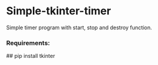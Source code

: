# Simple-tkinter-timer
Simple timer program with start, stop and destroy function.

<h3>Requirements:</h3>
##
    pip install tkinter
